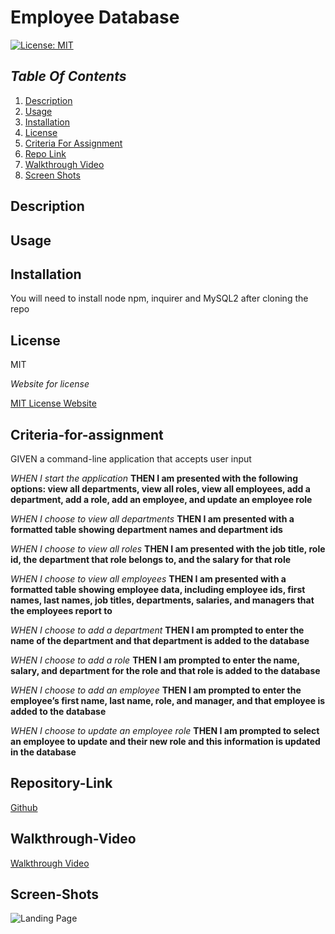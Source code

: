 # Employee Database

[![License: MIT](https://img.shields.io/badge/License-MIT-yellow.svg)](https://opensource.org/licenses/MIT)

## _Table Of Contents_

1. [Description](#description)
2. [Usage](#usage)
3. [Installation](#installation)
4. [License](#license)
5. [Criteria For Assignment](#criteria-for-assignment)
6. [Repo Link](#repository-link)
7. [Walkthrough Video](#walkthrough-video)
8. [Screen Shots](#screen-shots)

## Description

## Usage

## Installation

You will need to install node npm, inquirer and MySQL2 after cloning the repo

## License

MIT

_Website for license_

[MIT License Website](https://mit-license.org/)

## Criteria-for-assignment

GIVEN a command-line application that accepts user input

*WHEN I start the application*
**THEN I am presented with the following options: view all departments, view all roles, view all employees, add a department, add a role, add an employee, and update an employee role**

*WHEN I choose to view all departments*
**THEN I am presented with a formatted table showing department names and department ids**

*WHEN I choose to view all roles*
**THEN I am presented with the job title, role id, the department that role belongs to, and the salary for that role**

*WHEN I choose to view all employees*
**THEN I am presented with a formatted table showing employee data, including employee ids, first names, last names, job titles, departments, salaries, and managers that the employees report to**

*WHEN I choose to add a department*
**THEN I am prompted to enter the name of the department and that department is added to the database**

*WHEN I choose to add a role*
**THEN I am prompted to enter the name, salary, and department for the role and that role is added to the database**

*WHEN I choose to add an employee*
**THEN I am prompted to enter the employee’s first name, last name, role, and manager, and that employee is added to the database**

*WHEN I choose to update an employee role*
**THEN I am prompted to select an employee to update and their new role and this information is updated in the database**

## Repository-Link

[Github](https://github.com/PintoDrop/employeedata)

## Walkthrough-Video

[Walkthrough Video]()

## Screen-Shots

![Landing Page]()
